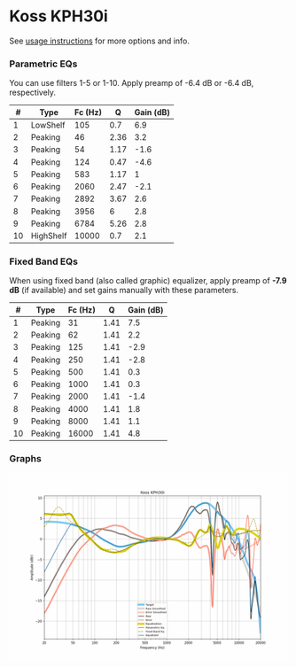 # Koss KPH30i
See [usage instructions](https://github.com/jaakkopasanen/AutoEq#usage) for more options and info.

### Parametric EQs
You can use filters 1-5 or 1-10. Apply preamp of -6.4 dB or -6.4 dB, respectively.

|   # | Type      |   Fc (Hz) |    Q |   Gain (dB) |
|-----|-----------|-----------|------|-------------|
|   1 | LowShelf  |       105 | 0.7  |         6.9 |
|   2 | Peaking   |        46 | 2.36 |         3.2 |
|   3 | Peaking   |        54 | 1.17 |        -1.6 |
|   4 | Peaking   |       124 | 0.47 |        -4.6 |
|   5 | Peaking   |       583 | 1.17 |         1   |
|   6 | Peaking   |      2060 | 2.47 |        -2.1 |
|   7 | Peaking   |      2892 | 3.67 |         2.6 |
|   8 | Peaking   |      3956 | 6    |         2.8 |
|   9 | Peaking   |      6784 | 5.26 |         2.8 |
|  10 | HighShelf |     10000 | 0.7  |         2.1 |

### Fixed Band EQs
When using fixed band (also called graphic) equalizer, apply preamp of **-7.9 dB** (if available) and set gains manually with these parameters.

|   # | Type    |   Fc (Hz) |    Q |   Gain (dB) |
|-----|---------|-----------|------|-------------|
|   1 | Peaking |        31 | 1.41 |         7.5 |
|   2 | Peaking |        62 | 1.41 |         2.2 |
|   3 | Peaking |       125 | 1.41 |        -2.9 |
|   4 | Peaking |       250 | 1.41 |        -2.8 |
|   5 | Peaking |       500 | 1.41 |         0.3 |
|   6 | Peaking |      1000 | 1.41 |         0.3 |
|   7 | Peaking |      2000 | 1.41 |        -1.4 |
|   8 | Peaking |      4000 | 1.41 |         1.8 |
|   9 | Peaking |      8000 | 1.41 |         1.1 |
|  10 | Peaking |     16000 | 1.41 |         4.8 |

### Graphs
![](./Koss%20KPH30i.png)
